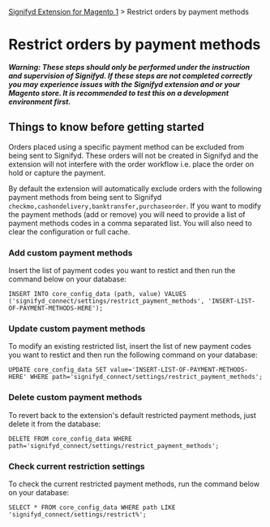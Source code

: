 [Signifyd Extension for Magento 1](../README.md) > Restrict orders by payment methods

# Restrict orders by payment methods

**_Warning: These steps should only be performed under the instruction and supervision of Signifyd. If these steps are not completed correctly you may experience issues with the Signifyd extension and or your Magento store. It is recommended to test this on a development environment first._**

## Things to know before getting started

Orders placed using a specific payment method can be excluded from being sent to Signifyd. These orders will not be created in Signifyd and the extension will not interfere with the order workflow i.e. place the order on hold or capture the payment.

By default the extension will automatically exclude orders with the following payment methods from being sent to Signifyd  `checkmo,cashondelivery,banktransfer,purchaseorder`. If you want to modify the payment methods (add or remove) you will need to provide a list of payment methods codes in a comma separated list. You will also need to clear the configuration or full cache. 

### Add custom payment methods

Insert the list of payment codes you want to restict and then run the command below on your database:

```
INSERT INTO core_config_data (path, value) VALUES ('signifyd_connect/settings/restrict_payment_methods', 'INSERT-LIST-OF-PAYMENT-METHODS-HERE');
```
### Update custom payment methods

To modify an existing restricted list, insert the list of new payment codes you want to restict and then run the following command on your database:

```
UPDATE core_config_data SET value='INSERT-LIST-OF-PAYMENT-METHODS-HERE' WHERE path='signifyd_connect/settings/restrict_payment_methods';
```
### Delete custom payment methods

To revert back to the extension's default restricted payment methods, just delete it from the database:

```
DELETE FROM core_config_data WHERE path='signifyd_connect/settings/restrict_payment_methods';
```

### Check current restriction settings

To check the current restricted payment methods, run the command below on your database:

```
SELECT * FROM core_config_data WHERE path LIKE 'signifyd_connect/settings/restrict%';
